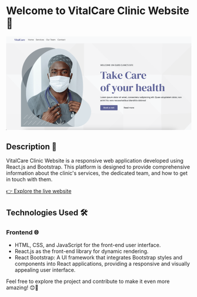 # Welcome to VitalCare Clinic Website 🏥

![VitalCare Clinic](src/assets/vitalcare_luigi_iossa_fullstackdeveloper.png)

## Description 📜
VitalCare Clinic Website is a responsive web application developed using React.js and Bootstrap. This platform is designed to provide comprehensive information about the clinic's services, the dedicated team, and how to get in touch with them.

[👉 Explore the live website ](https://vitalcare-clinic.netlify.app)

## Technologies Used 🛠️

### Frontend 🌐

- HTML, CSS, and JavaScript for the front-end user interface.
- React.js as the front-end library for dynamic rendering.
- React Bootstrap: A UI framework that integrates Bootstrap styles and components into React applications, providing a responsive and visually appealing user interface.

Feel free to explore the project and contribute to make it even more amazing! 😊🚀